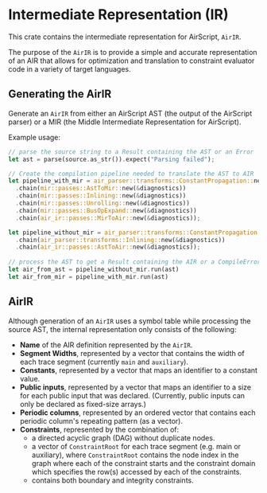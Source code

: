 # Intermediate Representation (IR)

This crate contains the intermediate representation for AirScript, `AirIR`.

The purpose of the `AirIR` is to provide a simple and accurate representation of an AIR that allows for optimization and translation to constraint evaluator code in a variety of target languages.

## Generating the AirIR

Generate an `AirIR` from either an AirScript AST (the output of the AirScript parser) or a MIR (the Middle Intermediate Representation for AirScript).

Example usage:

```Rust
// parse the source string to a Result containing the AST or an Error
let ast = parse(source.as_str()).expect("Parsing failed");

// Create the compilation pipeline needed to translate the AST to AIR
let pipeline_with_mir = air_parser::transforms::ConstantPropagation::new(&diagnostics)
  .chain(mir::passes::AstToMir::new(&diagnostics))
  .chain(mir::passes::Inlining::new(&diagnostics))
  .chain(mir::passes::Unrolling::new(&diagnostics))
  .chain(mir::passes::BusOpExpand::new(&diagnostics))
  .chain(air_ir::passes::MirToAir::new(&diagnostics));

let pipeline_without_mir = air_parser::transforms::ConstantPropagation::new(&diagnostics)
  .chain(air_parser::transforms::Inlining::new(&diagnostics))
  .chain(air_ir::passes::AstToAir::new(&diagnostics));
  
// process the AST to get a Result containing the AIR or a CompileError
let air_from_ast = pipeline_without_mir.run(ast)
let air_from_mir = pipeline_with_mir.run(ast)
```

## AirIR

Although generation of an `AirIR` uses a symbol table while processing the source AST, the internal representation only consists of the following:

- **Name** of the AIR definition represented by the `AirIR`.
- **Segment Widths**, represented by a vector that contains the width of each trace segment (currently `main` and `auxiliary`).
- **Constants**, represented by a vector that maps an identifier to a constant value.
- **Public inputs**, represented by a vector that maps an identifier to a size for each public input that was declared. (Currently, public inputs can only be declared as fixed-size arrays.)
- **Periodic columns**, represented by an ordered vector that contains each periodic column's repeating pattern (as a vector).
- **Constraints**, represented by the combination of:
  - a directed acyclic graph (DAG) without duplicate nodes.
  - a vector of `ConstraintRoot` for each trace segment (e.g. main or auxiliary), where `ConstraintRoot` contains the node index in the graph where each of the constraint starts and the constraint domain which specifies the row(s) accessed by each of the constraints.
  - contains both boundary and integrity constraints.
